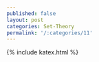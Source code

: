 ```yaml
---
published: false
layout: post
categories: Set-Theory
permalink: '/:categories/11'
---
```

{% include katex.html %}
